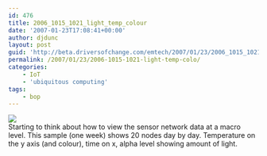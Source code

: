 ```yaml
---
id: 476
title: 2006_1015_1021_light_temp_colour
date: '2007-01-23T17:08:41+00:00'
author: djdunc
layout: post
guid: 'http://beta.driversofchange.com/emtech/2007/01/23/2006_1015_1021_light_temp_colo/'
permalink: /2007/01/23/2006-1015-1021-light-temp-colo/
categories:
    - IoT
    - 'ubiquitous computing'
tags:
    - bop
---
```


[![](https://i0.wp.com/farm1.static.flickr.com/106/304554614_ae8d77584d.jpg?w=400)](http://www.flickr.com/photos/pseudonomad/304554614/in/set-72157594389067067/ "2006_1015_1021_light_temp_colour on Flickr - Photo Sharing!")  
Starting to think about how to view the sensor network data at a macro level. This sample (one week) shows 20 nodes day by day. Temperature on the y axis (and colour), time on x, alpha level showing amount of light.